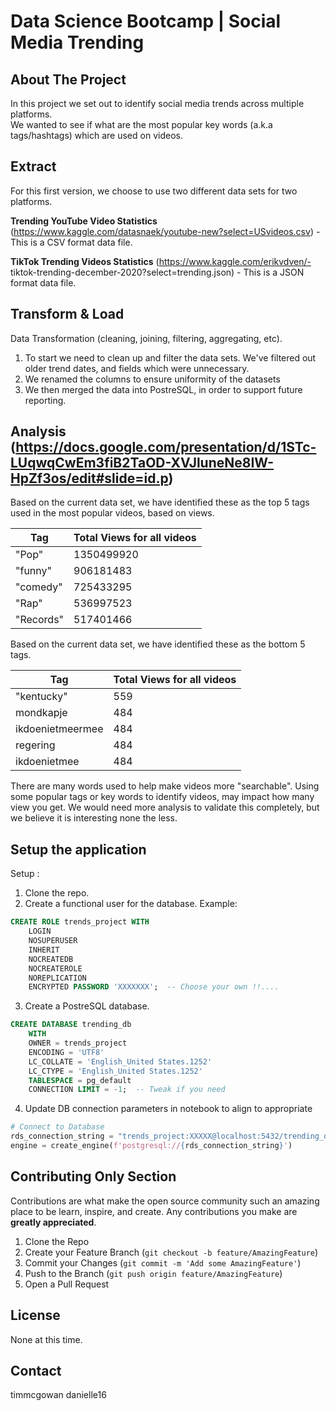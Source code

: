 #  Data Science Bootcamp | Social Media Trending

<!-- ABOUT THE PROJECT -->
## About The Project

In this project we set out to identify social media trends across multiple platforms.  
We wanted to see if what are the most popular key words (a.k.a tags/hashtags) which are used on videos.

## Extract

For this first version, we choose to use two different data sets for two platforms.

**Trending YouTube Video Statistics** (https://www.kaggle.com/datasnaek/youtube-new?select=USvideos.csv)
    - This is a CSV format data file.

**TikTok Trending Videos Statistics** (https://www.kaggle.com/erikvdven/- tiktok-trending-december-2020?select=trending.json)
    - This is a JSON format data file.

## Transform & Load

Data Transformation (cleaning, joining, filtering, aggregating, etc).

1. To start we need to clean up and filter the data sets.   We've filtered out older trend dates, and fields which were unnecessary. 
2. We renamed the columns to ensure uniformity of the datasets
3. We then merged the data into PostreSQL, in order to support future reporting.

## Analysis (https://docs.google.com/presentation/d/1STc-LUqwqCwEm3fiB2TaOD-XVJluneNe8IW-HpZf3os/edit#slide=id.p)

Based on the current data set, we have identified these as the top 5 tags used in the most popular videos, based on views.


| Tag       | Total Views for all videos |
|-----------|----------------------------|
| "Pop"     | 1350499920                 |
| "funny"   | 906181483                  |
| "comedy"  | 725433295                  |
| "Rap"     | 536997523                  |
| "Records" | 517401466                  |

Based on the current data set, we have identified these as the bottom 5 tags.

| Tag              | Total Views for all videos |
|------------------|----------------------------|
| "kentucky"       | 559                        |
| mondkapje        | 484                        |
| ikdoenietmeermee | 484                        |
| regering         | 484                        |
| ikdoenietmee     | 484                        |

There are many words used to help make videos more "searchable".  Using some popular tags or key words to identify videos, may impact how many view you get.
We would need more analysis to validate this completely, but we believe it is interesting none the less.

## Setup the application

Setup :

1. Clone the repo.
2. Create a functional user for the database.
Example:

``` sql
CREATE ROLE trends_project WITH
    LOGIN
    NOSUPERUSER
    INHERIT
    NOCREATEDB
    NOCREATEROLE
    NOREPLICATION
    ENCRYPTED PASSWORD 'XXXXXXX';  -- Choose your own !!....
```

3. Create a PostreSQL database.

``` sql
CREATE DATABASE trending_db
    WITH 
    OWNER = trends_project
    ENCODING = 'UTF8'
    LC_COLLATE = 'English_United States.1252'
    LC_CTYPE = 'English_United States.1252'
    TABLESPACE = pg_default
    CONNECTION LIMIT = -1;  -- Tweak if you need
```

4. Update DB connection parameters in notebook to align to appropriate 

``` python
# Connect to Database 
rds_connection_string = "trends_project:XXXXX@localhost:5432/trending_db"
engine = create_engine(f'postgresql://{rds_connection_string}')
```

<!-- CONTRIBUTING -->
## Contributing Only Section

Contributions are what make the open source community such an amazing place to be learn, inspire, and create. Any contributions you make are **greatly appreciated**.

1. Clone the Repo
2. Create your Feature Branch (`git checkout -b feature/AmazingFeature`)
3. Commit your Changes (`git commit -m 'Add some AmazingFeature'`)
4. Push to the Branch (`git push origin feature/AmazingFeature`)
5. Open a Pull Request


<!-- LICENSE -->
## License

None at this time.


<!-- CONTACT -->
## Contact

timmcgowan
danielle16
